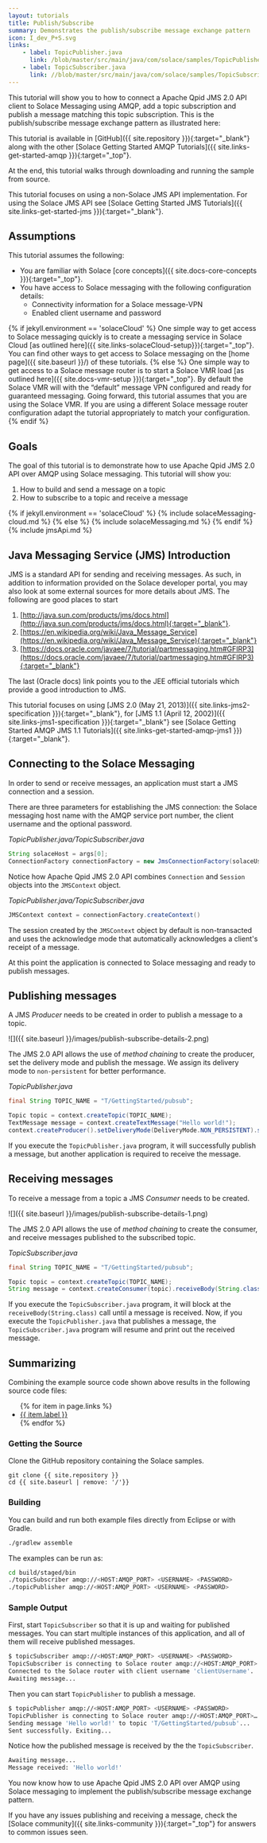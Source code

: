```yaml
---
layout: tutorials
title: Publish/Subscribe
summary: Demonstrates the publish/subscribe message exchange pattern
icon: I_dev_P+S.svg
links:
    - label: TopicPublisher.java
      link: /blob/master/src/main/java/com/solace/samples/TopicPublisher.java
    - label: TopicSubscriber.java
      link: //blob/master/src/main/java/com/solace/samples/TopicSubscriber.java
---
```


This tutorial will show you to how to connect a Apache Qpid JMS 2.0 API client to Solace Messaging using AMQP, add a topic subscription and publish a message matching this topic subscription. This is the publish/subscribe message exchange pattern as illustrated here:

This tutorial is available in [GitHub]({{ site.repository }}){:target="_blank"} along with the other [Solace Getting Started AMQP Tutorials]({{ site.links-get-started-amqp }}){:target="_top"}.

At the end, this tutorial walks through downloading and running the sample from source.

This tutorial focuses on using a non-Solace JMS API implementation. For using the Solace JMS API see [Solace Getting Started JMS Tutorials]({{ site.links-get-started-jms }}){:target="_blank"}.

## Assumptions

This tutorial assumes the following:

*   You are familiar with Solace [core concepts]({{ site.docs-core-concepts }}){:target="_top"}.
*   You have access to Solace messaging with the following configuration details:
    *   Connectivity information for a Solace message-VPN
    *   Enabled client username and password

{% if jekyll.environment == 'solaceCloud' %}
One simple way to get access to Solace messaging quickly is to create a messaging service in Solace Cloud [as outlined here]({{ site.links-solaceCloud-setup}}){:target="_top"}. You can find other ways to get access to Solace messaging on the [home page]({{ site.baseurl }}/) of these tutorials.
{% else %}
One simple way to get access to a Solace message router is to start a Solace VMR load [as outlined here]({{ site.docs-vmr-setup }}){:target="_top"}. By default the Solace VMR will with the “default” message VPN configured and ready for guaranteed messaging. Going forward, this tutorial assumes that you are using the Solace VMR. If you are using a different Solace message router configuration adapt the tutorial appropriately to match your configuration.
{% endif %}

## Goals

The goal of this tutorial is to demonstrate how to use Apache Qpid JMS 2.0 API over AMQP using Solace messaging. This tutorial will show you:

1. How to build and send a message on a topic
2. How to subscribe to a topic and receive a message

{% if jekyll.environment == 'solaceCloud' %}
  {% include solaceMessaging-cloud.md %}
{% else %}
    {% include solaceMessaging.md %}
{% endif %}  
{% include jmsApi.md %}

## Java Messaging Service (JMS) Introduction

JMS is a standard API for sending and receiving messages. As such, in addition to information provided on the Solace developer portal, you may also look at some external sources for more details about JMS. The following are good places to start

1. [http://java.sun.com/products/jms/docs.html](http://java.sun.com/products/jms/docs.html){:target="_blank"}.
2. [https://en.wikipedia.org/wiki/Java_Message_Service](https://en.wikipedia.org/wiki/Java_Message_Service){:target="_blank"}
3. [https://docs.oracle.com/javaee/7/tutorial/partmessaging.htm#GFIRP3](https://docs.oracle.com/javaee/7/tutorial/partmessaging.htm#GFIRP3){:target="_blank"}

The last (Oracle docs) link points you to the JEE official tutorials which provide a good introduction to JMS.

This tutorial focuses on using [JMS 2.0 (May 21, 2013)]({{ site.links-jms2-specification }}){:target="_blank"}, for [JMS 1.1 (April 12, 2002)]({{ site.links-jms1-specification }}){:target="_blank"} see [Solace Getting Started AMQP JMS 1.1 Tutorials]({{ site.links-get-started-amqp-jms1 }}){:target="_blank"}.

## Connecting to the Solace Messaging

In order to send or receive messages, an application must start a JMS connection and a session.

There are three parameters for establishing the JMS connection: the Solace messaging host name with the AMQP service port number, the client username and the optional password.

*TopicPublisher.java/TopicSubscriber.java*
```java
String solaceHost = args[0];
ConnectionFactory connectionFactory = new JmsConnectionFactory(solaceUsername, solacePassword, solaceHost);
```

Notice how Apache Qpid JMS 2.0 API combines `Connection` and `Session` objects into the `JMSContext` object.

*TopicPublisher.java/TopicSubscriber.java*
```java
JMSContext context = connectionFactory.createContext()
```

The session created by the `JMSContext` object by default is non-transacted and uses the acknowledge mode that automatically acknowledges a client's receipt of a message.

At this point the application is connected to Solace messaging and ready to publish messages.

## Publishing messages

A JMS *Producer* needs to be created in order to publish a message to a topic.

![]({{ site.baseurl }}/images/publish-subscribe-details-2.png)

The JMS 2.0 API allows the use of *method chaining* to create the producer, set the delivery mode and publish the message. We assign its delivery mode to `non-persistent` for better performance.

*TopicPublisher.java*
```java
final String TOPIC_NAME = "T/GettingStarted/pubsub";

Topic topic = context.createTopic(TOPIC_NAME);
TextMessage message = context.createTextMessage("Hello world!");
context.createProducer().setDeliveryMode(DeliveryMode.NON_PERSISTENT).send(topic, message);
```

If you execute the `TopicPublisher.java` program, it will successfully publish a message, but another application is required to receive the message.

## Receiving messages

To receive a message from a topic a JMS *Consumer* needs to be created.

![]({{ site.baseurl }}/images/publish-subscribe-details-1.png)

The JMS 2.0 API allows the use of *method chaining* to create the consumer, and receive messages published to the subscribed topic.

*TopicSubscriber.java*
```java
final String TOPIC_NAME = "T/GettingStarted/pubsub";

Topic topic = context.createTopic(TOPIC_NAME);
String message = context.createConsumer(topic).receiveBody(String.class);
```

If you execute the `TopicSubscriber.java` program, it will block at the `receiveBody(String.class)` call until a message is received. Now, if you execute the `TopicPublisher.java` that publishes a message, the `TopicSubscriber.java` program will resume and print out the received message.

## Summarizing

Combining the example source code shown above results in the following source code files:

<ul>
{% for item in page.links %}
<li><a href="{{ site.repository }}{{ item.link }}" target="_blank">{{ item.label }}</a></li>
{% endfor %}
</ul>

### Getting the Source

Clone the GitHub repository containing the Solace samples.

```
git clone {{ site.repository }}
cd {{ site.baseurl | remove: '/'}}
```

### Building

You can build and run both example files directly from Eclipse or with Gradle.

```sh
./gradlew assemble
```

The examples can be run as:

```sh
cd build/staged/bin
./topicSubscriber amqp://<HOST:AMQP_PORT> <USERNAME> <PASSWORD>
./topicPublisher amqp://<HOST:AMQP_PORT> <USERNAME> <PASSWORD>
```

### Sample Output

First, start `TopicSubscriber` so that it is up and waiting for published messages. You can start multiple instances of this application, and all of them will receive published messages.

```sh
$ topicSubscriber amqp://<HOST:AMQP_PORT> <USERNAME> <PASSWORD>
TopicSubscriber is connecting to Solace router amqp://<HOST:AMQP_PORT>...
Connected to the Solace router with client username 'clientUsername'.
Awaiting message...
```

Then you can start `TopicPublisher` to publish a message.
```sh
$ topicPublisher amqp://<HOST:AMQP_PORT> <USERNAME> <PASSWORD>
TopicPublisher is connecting to Solace router amqp://<HOST:AMQP_PORT>…
Sending message 'Hello world!' to topic 'T/GettingStarted/pubsub'...
Sent successfully. Exiting...
```

Notice how the published message is received by the the `TopicSubscriber`.

```sh
Awaiting message...
Message received: 'Hello world!'
```

You now know how to use Apache Qpid JMS 2.0 API over AMQP using Solace messaging to implement the publish/subscribe message exchange pattern.

If you have any issues publishing and receiving a message, check the [Solace community]({{ site.links-community }}){:target="_top"} for answers to common issues seen.

